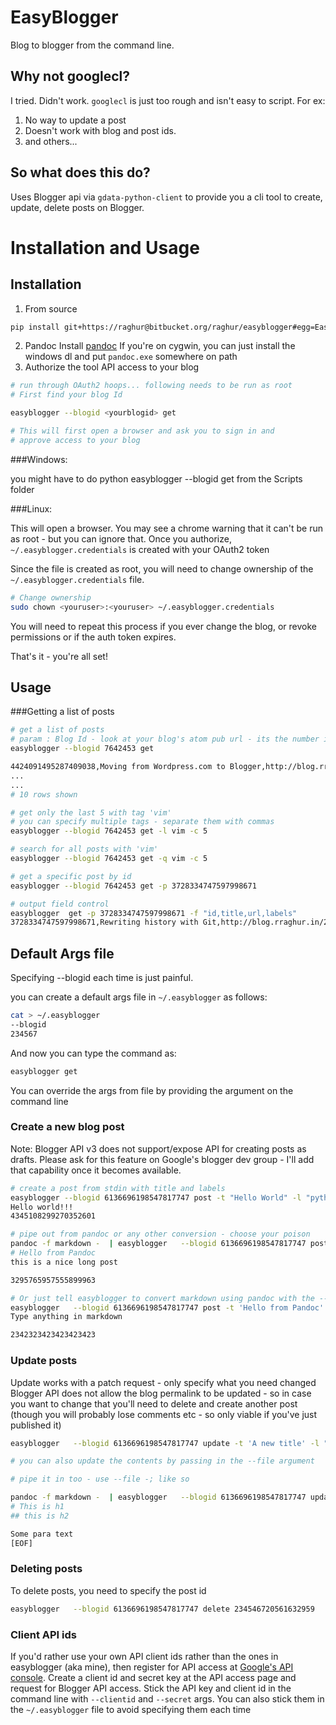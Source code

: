 # EasyBlogger
Blog to blogger from the command line.


## Why not googlecl?
I tried. Didn't work. `googlecl` is just too rough and isn't easy to script. For ex:

1. No way to update a post
2. Doesn't work with blog and post ids.
3. and others...

## So what does this do?
Uses Blogger api via  `gdata-python-client` to provide you a cli tool to create, update, delete posts on Blogger.

# Installation and Usage

## Installation

1. From source
~~~bash
pip install git+https://raghur@bitbucket.org/raghur/easyblogger#egg=EasyBlogger
~~~
2. Pandoc
Install [pandoc](http://johnmacfarlane.net/pandoc/installing.html)
If you're on cygwin, you can just install the windows dl and put `pandoc.exe` somewhere on path
3. Authorize the tool API access to your blog
~~~bash
# run through OAuth2 hoops... following needs to be run as root
# First find your blog Id

easyblogger --blogid <yourblogid> get

# This will first open a browser and ask you to sign in and 
# approve access to your blog
~~~

###Windows: 

you might have to do python easyblogger --blogid <yourblogid> get from the Scripts folder

###Linux:

This will open a browser. You may see a chrome warning that it can't 
be run as root - but you can ignore that.
Once you authorize, `~/.easyblogger.credentials` is created with your OAuth2 token

Since the file is created as root, you will need to change ownership of the 
`~/.easyblogger.credentials` file. 

~~~bash
# Change ownership
sudo chown <youruser>:<youruser> ~/.easyblogger.credentials 
~~~
You will need to repeat  this process if you ever change the blog, or revoke 
permissions or if the auth token expires.

That's it - you're all set!


## Usage

###Getting a list of posts

~~~bash
# get a list of posts
# param : Blog Id - look at your blog's atom pub url - its the number in the url.
easyblogger --blogid 7642453 get 

4424091495287409038,Moving from Wordpress.com to Blogger,http://blog.rraghur.in/2013/08/moving-from-wordpresscom-to-blogger.html
...
...
# 10 rows shown

# get only the last 5 with tag 'vim'
# you can specify multiple tags - separate them with commas
easyblogger --blogid 7642453 get -l vim -c 5

# search for all posts with 'vim'
easyblogger --blogid 7642453 get -q vim -c 5

# get a specific post by id
easyblogger --blogid 7642453 get -p 3728334747597998671

# output field control
easyblogger  get -p 3728334747597998671 -f "id,title,url,labels"
3728334747597998671,Rewriting history with Git,http://blog.rraghur.in/2012/12/rewriting-history-with-git.html,[u'git', u'HOWTO', u'Tips']
~~~

## Default Args file
Specifying --blogid each time is just painful.

you can create a default args file in `~/.easyblogger` as follows:

~~~bash
cat > ~/.easyblogger
--blogid
234567
~~~

And now you can type the command as:

~~~bash
easyblogger get
~~~
You can override the args from file by providing the argument on the command line

### Create a new blog post

Note: Blogger API v3 does not support/expose API for creating posts as drafts. 
Please ask for this feature on Google's blogger dev group - I'll add that capability once it becomes available.

~~~bash
# create a post from stdin with title and labels
easyblogger --blogid 6136696198547817747 post -t "Hello World" -l "python,hello" -
Hello world!!!
4345108299270352601

# pipe out from pandoc or any other conversion - choose your poison
pandoc -f markdown -  | easyblogger   --blogid 6136696198547817747 post -t 'Hello from Pandoc' 
# Hello from Pandoc
this is a nice long post

3295765957555899963

# Or just tell easyblogger to convert markdown using pandoc with the --md arg
easyblogger   --blogid 6136696198547817747 post -t 'Hello from Pandoc' --md -f -
Type anything in markdown

2342323423423423423
~~~

### Update posts

Update works with a patch request - only specify what you need changed
Blogger API does not allow the blog permalink to be updated - so in case you want to change that you'll need to delete and create another post (though you will probably lose comments etc - so only viable if you've just published it)

~~~bash
easyblogger   --blogid 6136696198547817747 update -t 'A new title' -l "new,labels" 3295765957555899963

# you can also update the contents by passing in the --file argument

# pipe it in too - use --file -; like so

pandoc -f markdown -  | easyblogger   --blogid 6136696198547817747 update -t 'Hello from Pandoc' --file - 3295765957555899963 
# This is h1
## this is h2

Some para text
[EOF]
~~~

### Deleting posts

To delete posts, you need to specify the post id

~~~bash
easyblogger   --blogid 6136696198547817747 delete 234546720561632959 
~~~


### Client API ids
If you'd rather use your own API client ids rather than the ones in easyblogger (aka mine), then register for API 
access at [Google's API console](https://code.google.com/apis/console). Create a client id and secret key at the API access 
page and request for Blogger API access. Stick the API key and client id in the command line with `--clientid` and `--secret`
args. You can also stick them in the `~/.easyblogger` file to avoid specifying them each time
